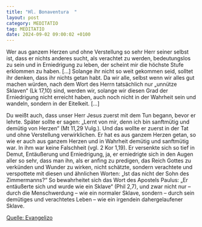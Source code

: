 ```yaml
---
title: "Hl. Bonaventura  "
layout: post
category: MEDITATIO
tag: MEDITATIO
date: 2024-09-02 09:00:02 +0100
---
```

Wer aus ganzem Herzen und ohne Verstellung so sehr Herr seiner selbst ist, dass er nichts anderes sucht, als verachtet zu werden, bedeutungslos zu sein und in Erniedrigung zu leben, der scheint mir die höchste Stufe erklommen zu haben. […] Solange ihr nicht so weit gekommen seid, solltet ihr denken, dass ihr nichts getan habt.<!--more--> Da wir alle, selbst wenn wir alles gut machen würden, nach dem Wort des Herrn tatsächlich nur „unnütze Sklaven“ (Lk 17,10) sind, werden wir, solange wir diesen Grad der Erniedrigung nicht erreicht haben, auch noch nicht in der Wahrheit sein und wandeln, sondern in der Eitelkeit. […]
 
Du weißt auch, dass unser Herr Jesus zuerst mit dem Tun begann, bevor er lehrte. Später sollte er sagen: „Lernt von mir, denn ich bin sanftmütig und demütig von Herzen“ (Mt 11,29 Vulg.). Und das wollte er zuerst in der Tat und ohne Verstellung verwirklichen. Er hat es aus ganzem Herzen getan, so wie er auch aus ganzem Herzen und in Wahrheit demütig und sanftmütig war. In ihm war keine Falschheit (vgl. 2 Kor 1,19). Er versenkte sich so tief in Demut, Entäußerung und Erniedrigung, ja, er erniedrigte sich in den Augen aller so sehr, dass man ihn, als er anfing zu predigen, das Reich Gottes zu verkünden und Wunder zu wirken, nicht schätzte, sondern verachtete und verspottete mit diesen und ähnlichen Worten: „Ist das nicht der Sohn des Zimmermanns?“ So bewahrheitet sich das Wort des Apostels Paulus: „Er entäußerte sich und wurde wie ein Sklave“ (Phil 2,7), und zwar nicht nur – durch die Menschwerdung – wie ein normaler Sklave, sondern – durch sein demütiges und verachtetes Leben – wie ein irgendein dahergelaufener Sklave.
 

[Quelle: Evangelizo](https://evangeliumtagfuertag.org/DE/gospel)